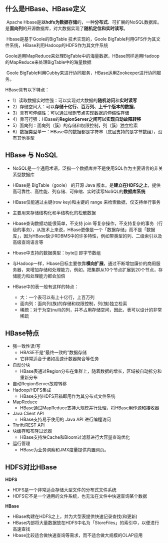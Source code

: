 ## 什么是HBase、HBase定义

​	Apache Hbase是**以hdfs为数据存储**的，一种**分布式**、可扩展的NoSQL数据库。是**面向列**的开源数据库，对大数据实现了**随机定位和实时读写**。

​	Hbase是基于Goole的BigTable 技术实现的，Goole BigTable利用GFS作为其文件系统，HBase利用Hadoop的HDFS作为其文件系统

​	Goole运用MapReduce来处理BigTable中的海量数据，HBase同样运用Hadoop的MapReduce来处理BigTable中的海量数据

​	Goole BigTable利用Cubby来进行协同服务，HBase运用Zookeeper进行协同服务。

HBase具有以下特点：

-   1）读取数据实时性强：可以实现对大数据的**随机访问**和**实时读写**
-   2）存储空间大：可以**存储十亿行、百万列、上千个版本的数据**。
-   3）具有可伸缩性：可以通过增删节点实现数据的伸缩性存储
-   4）靠可行强：HBase的**RegionServer之间可以实现自动故障转移**
-   5）面向列：面向列（簇）的存储和权限控制，列（簇）独立检索
-   6）数据类型单一：HBase中的数据都是字符串（底层支持的是字节数组），没有其他类型



## HBase 与 NoSQL

-   NoSQL是一个通用术语，泛指一个数据库并不是使用SQL作为主要语言的非关系型数据库

-   HBase是 BigTable（goole） 的开源 Java 版本。是**建立在HDFS之上**，提供高可靠性、高性能、列存储、可伸缩、实时读写NoSQL的**数据库系统**

-   HBase仅能通过主键(row key)和主键的 range 来检索数据，仅支持单行事务

-   主要用来存储结构化和半结构化的松散数据

-   Hbase查询数据功能很简单，不支持 join 等复杂操作，不支持复杂的事务（行级的事务），从技术上来说，HBase更像是一个「数据存储」而不是「数据库」，因为HBase缺少RDBMS中的许多特性，例如带类型的列、二级索引以及高级查询语言等

-   Hbase中支持的数据类型：byte[] 即字节数组

-   与Hadoop一样，Hbase目标主要依靠**横向扩展**，通过不断增加廉价的商用服务器，来增加存储和处理能力，例如，把集群从10个节点扩展到20个节点，存储能力和处理能力都会加倍

-   HBase中的表一般有这样的特点：

    -   大：一个表可以有上十亿行，上百万列
    -   面向列：面向列(族)的存储和权限控制，列(族)独立检索
    -   稀疏：对于为空(null)的列，并不占用存储空间，因此，表可以设计的非常稀疏

    

## HBase特点

-   强一致性读/写
    -   HBASE不是“最终一致的”数据存储
    -   它非常适合于诸如高速计数器聚合等任务
-   自动分块
    -   HBase表通过Region分布在集群上，随着数据的增长，区域被自动拆分和重新分布
-   自动RegionServer故障转移
-   Hadoop/HDFS集成
    -   HBase支持HDFS开箱即用作为其分布式文件系统
-   MapReduce
    -   HBase通过MapReduce支持大规模并行处理，将HBase用作源和接收器
-   Java Client API
    -   HBase支持易于使用的 Java API 进行编程访问
-   Thrift/REST API
-   块缓存和布隆过滤器
    -   HBase支持块Cache和Bloom过滤器进行大容量查询优化
-   运行管理
    -   HBase为业务洞察和JMX度量提供内置网页。

## **HDFS对比HBase**

**HDFS**

-   HDFS是一个非常适合存储大型文件的分布式文件系统
-   HDFS它不是一个通用的文件系统，也无法在文件中快速查询某个数据

**HBase**

-   HBase构建在HDFS之上，并为大型表提供快速记录查找(和更新)
-   HBase内部将大量数据放在HDFS中名为「StoreFiles」的索引中，以便进行高速查找
-   Hbase比较适合做快速查询等需求，而不适合做大规模的OLAP应用